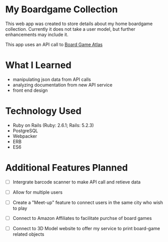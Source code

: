 # My Boardgame Collection

This web app was created to store details about my home boardgame collection.
Currently it does not take a user model, but further enhancements may include it.

This app uses an API call to [Board Game Atlas](https://www.boardgameatlas.com/api/docs)

# What I Learned

- manipulating json data from API calls
- analyzing documentation from new API service
- front end design

# Technology Used

- Ruby on Rails (Ruby: 2.6.1; Rails: 5.2.3)
- PostgreSQL
- Webpacker
- ERB
- ES6

# Additional Features Planned
- [ ] Intergrate barcode scanner to make API call and retieve data
- [ ] Allow for multiple users
- [ ] Create a "Meet-up" feature to connect users in the same city who wish to play
- [ ] Connect to Amazon Affiliates to facilitate purchse of board games
- [ ] Connect to 3D Model website to offer my service to print board-game related objects

